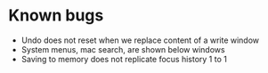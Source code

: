 # Known bugs

- Undo does not reset when we replace content of a write window
- System menus, mac search, are shown below windows
- Saving to memory does not replicate focus history 1 to 1
